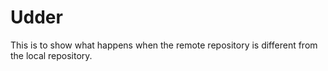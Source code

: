 # Udder

This is to show what happens when the remote repository is different from the local repository.
